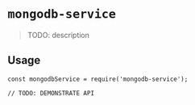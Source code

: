 # `mongodb-service`

> TODO: description

## Usage

```
const mongodbService = require('mongodb-service');

// TODO: DEMONSTRATE API
```
